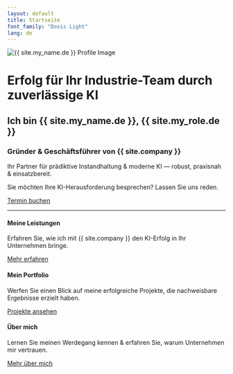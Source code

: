```yaml
---
layout: default
title: Startseite
font_family: "Dosis Light"
lang: de
---
```


<div class="container_center">
  <img src="{{ site.profile_image }}" alt="{{ site.my_name.de }} Profile Image" class="logo" />

  <h1>Erfolg für Ihr Industrie-Team durch zuverlässige KI</h1>
  <h2>Ich bin {{ site.my_name.de }}, {{ site.my_role.de }}</h2>
  <h3>Gründer & Geschäftsführer von {{ site.company }}</h3>

  <div class="slogan">Ihr Partner für prädiktive Instandhaltung & moderne KI — robust, praxisnah & einsatzbereit.</div>

  <p>Sie möchten Ihre KI-Herausforderung besprechen? Lassen Sie uns reden.</p>
  <a href="{{ site.meeting_link }}" target="_blank" class="book-call-btn">Termin buchen</a>

</div>
<hr />

<div class="highlights">
  <div>
    <i class="fa fa-star fa-spin fa-3x"></i>
    <h4>Meine Leistungen</h4>
    <p>Erfahren Sie, wie ich mit {{ site.company }} den KI-Erfolg in Ihr Unternehmen bringe.</p>
    <a href="{{ site.baseurl }}/de/services">Mehr erfahren</a>
  </div>
  <div>
    <i class="fa fa-trophy fa-4x"></i>
    <h4>Mein Portfolio</h4>
    <p>Werfen Sie einen Blick auf meine erfolgreiche Projekte, die nachweisbare Ergebnisse erzielt haben.</p>
    <a href="{{ site.baseurl }}/de/portfolio">Projekte ansehen</a>
  </div>
  <div>
    <i class="fa fa-user fa-3x"></i>
    <h4>Über mich</h4>
    <p>Lernen Sie meinen Werdegang kennen & erfahren Sie, warum Unternehmen mir vertrauen.</p>
    <a href="{{ site.baseurl }}/de/about">Mehr über mich</a>
  </div>
</div>
